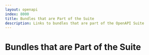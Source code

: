 ```yaml
---
layout: openapi
index: 8000
title: Bundles that are Part of the Suite
description: Links to bundles that are part of the OpenAPI Suite
---
```


# Bundles that are Part of the Suite
